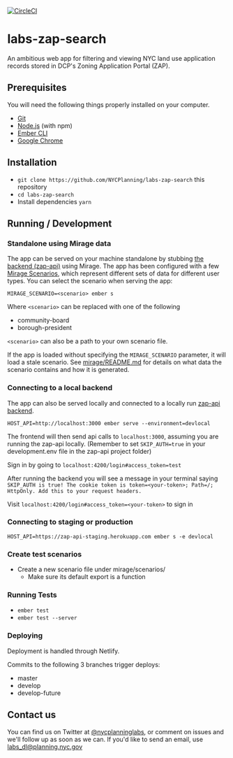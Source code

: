 [![CircleCI](https://circleci.com/gh/NYCPlanning/labs-zap-search/tree/develop.svg?style=svg)](https://circleci.com/gh/NYCPlanning/labs-zap-search/tree/develop)

# labs-zap-search

An ambitious web app for filtering and viewing NYC land use application records stored in DCP's Zoning Application Portal (ZAP).

## Prerequisites

You will need the following things properly installed on your computer.

* [Git](https://git-scm.com/)
* [Node.js](https://nodejs.org/) (with npm)
* [Ember CLI](https://ember-cli.com/)
* [Google Chrome](https://google.com/chrome/)

## Installation

* `git clone https://github.com/NYCPlanning/labs-zap-search` this repository
* `cd labs-zap-search`
* Install dependencies `yarn`

## Running / Development

### Standalone using Mirage data
The app can be served on your machine standalone by stubbing [the backend (zap-api)](https://github.com/NYCPlanning/zap-api) using Mirage. The app has been configured with a few [Mirage Scenarios](https://github.com/NYCPlanning/labs-zap-search/tree/develop/mirage/scenarios), which represent different sets of data for different user types. You can select the scenario when serving the app:

```
MIRAGE_SCENARIO=<scenario> ember s
```

Where `<scenario>` can be replaced with one of the following
- community-board
- borough-president

`<scenario>` can also be a path to your own scenario file.

If the app is loaded without specifying the `MIRAGE_SCENARIO` parameter, it will load a stale scenario.
See [mirage/README.md](./mirage/README.md) for details on what data the scenario contains and how it is generated.

### Connecting to a local backend
The app can also be served locally and connected to a locally run [zap-api backend](https://github.com/NYCPlanning/zap-api).

```
HOST_API=http://localhost:3000 ember serve --environment=devlocal
```

The frontend will then send api calls to `localhost:3000`, assuming you are running the zap-api locally. (Remember to set `SKIP_AUTH=true` in your development.env file in the zap-api project folder)

Sign in by going to `localhost:4200/login#access_token=test`

After running the backend you will see a message in your terminal saying `SKIP_AUTH is true! The cookie token is token=<your-token>; Path=/; HttpOnly. Add this to your request headers.`

Visit `localhost:4200/login#access_token=<your-token>` to sign in

### Connecting to staging or production

```
HOST_API=https://zap-api-staging.herokuapp.com ember s -e devlocal
```

### Create test scenarios

* Create a new scenario file under mirage/scenarios/
  * Make sure its default export is a function

### Running Tests

* `ember test`
* `ember test --server`

### Deploying

Deployment is handled through Netlify.

Commits to the following 3 branches trigger deploys:

 - master
 - develop
 - develop-future

## Contact us

You can find us on Twitter at [@nycplanninglabs](https://twitter.com/nycplanninglabs), or comment on issues and we'll follow up as soon as we can. If you'd like to send an email, use [labs_dl@planning.nyc.gov](mailto:labs_dl@planning.nyc.gov)
